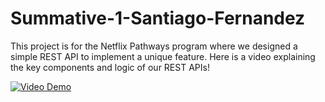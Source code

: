 # Summative-1-Santiago-Fernandez
This project is for the Netflix Pathways program where we designed a simple REST API to implement a unique feature.
Here is a video explaining the key components and logic of our REST APIs!

[![Video Demo](https://img.youtube.com/vi/j-SBI6vLaOs/0.jpg)](https://youtu.be/j-SBI6vLaOs)


